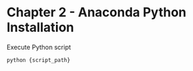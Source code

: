 # Chapter 2 - Anaconda Python Installation

Execute Python script

```shell
python {script_path}
```
